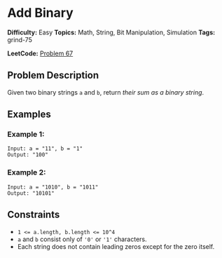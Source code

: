 # Add Binary

**Difficulty:** Easy
**Topics:** Math, String, Bit Manipulation, Simulation
**Tags:** grind-75

**LeetCode:** [Problem 67](https://leetcode.com/problems/add-binary/description/)

## Problem Description

Given two binary strings `a` and `b`, return _their sum as a binary string_.

## Examples

### Example 1:

```
Input: a = "11", b = "1"
Output: "100"
```

### Example 2:

```
Input: a = "1010", b = "1011"
Output: "10101"
```

## Constraints

- `1 <= a.length, b.length <= 10^4`
- `a` and `b` consist only of `'0'` or `'1'` characters.
- Each string does not contain leading zeros except for the zero itself.
